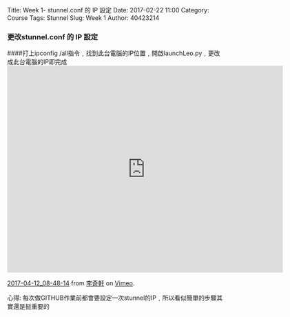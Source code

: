 Title: Week 1- stunnel.conf 的 IP 設定
Date: 2017-02-22 11:00
Category: Course
Tags: Stunnel
Slug: Week 1
Author: 40423214

<h3> 更改stunnel.conf 的 IP 設定</h3>
####打上ipconfig /all指令﹐找到此台電腦的IP位置﹐開啟launchLeo.py﹐更改成此台電腦的IP即完成

<iframe src="https://player.vimeo.com/video/212845472" width="640" height="480" frameborder="0" webkitallowfullscreen mozallowfullscreen allowfullscreen></iframe>
<p><a href="https://vimeo.com/212845472">2017-04-12_08-48-14</a> from <a href="https://vimeo.com/user47858237">李奇軒</a> on <a href="https://vimeo.com">Vimeo</a>.</p>

<p>心得: 每次做GITHUB作業前都會要設定一次stunnel的IP﹐所以看似簡單的步驟其實還是挺重要的</p>